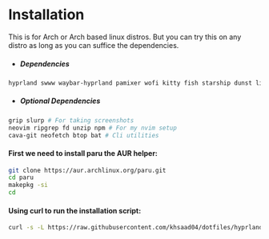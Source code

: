 # Installation 

This is for Arch or Arch based linux distros. But you can try this on any distro as long as you can suffice the dependencies.

- ##### Dependencies
```sh
hyprland swww waybar-hyprland pamixer wofi kitty fish starship dunst libnotify ttf-firacode-nerd catppuccin-gtk-theme-mocha papirus-icon-theme
```

- ##### Optional Dependencies
```sh
grip slurp # For taking screenshots
neovim ripgrep fd unzip npm # For my nvim setup
cava-git neofetch btop bat # Cli utilities
```

#### First we need to install paru the AUR helper:
```sh
git clone https://aur.archlinux.org/paru.git
cd paru
makepkg -si
cd
```

#### Using curl to run the installation script:
```sh
curl -s -L https://raw.githubusercontent.com/khsaad04/dotfiles/hyprland/install.sh | bash
```
